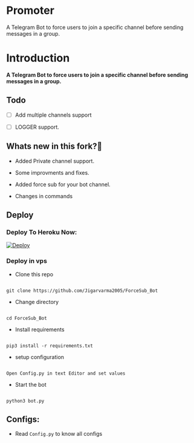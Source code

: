 # Promoter
A Telegram Bot to force users to join a specific channel before sending messages in a group.
# Introduction

**A Telegram Bot to force users to join a specific channel before sending messages in a group.**

## Todo

- [ ] Add multiple channels support

- [ ] LOGGER support.

## Whats new in this fork?🤔

- Added Private channel support.

- Some improvments and fixes.

- Added force sub for your bot channel.

- Changes in commands

## Deploy

### Deploy To Heroku Now:

[![Deploy](https://www.herokucdn.com/deploy/button.svg)](https://heroku.com/deploy?template=https://github.com/shrvan42/ForceSub_Bot)

### Deploy in vps

- Clone this repo

```

git clone https://github.com/Jigarvarma2005/ForceSub_Bot

```

- Change directory

```

cd ForceSub_Bot

```

- Install requirements

```

pip3 install -r requirements.txt

```

- setup configuration

```

Open Config.py in text Editor and set values

```

- Start the bot

```

python3 bot.py

```

## Configs:

- Read `Config.py` to know all configs
